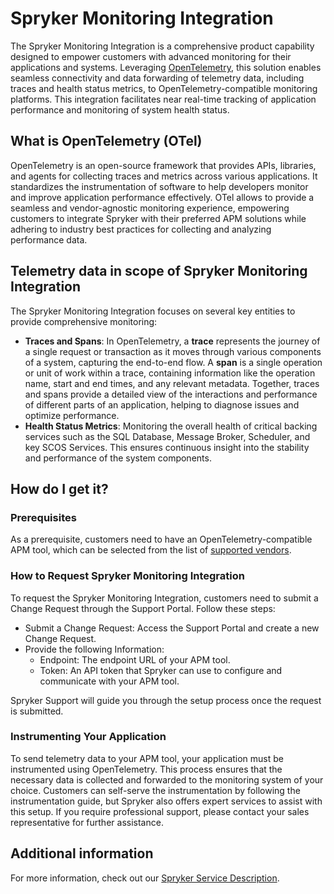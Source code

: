 # Spryker Monitoring Integration
The Spryker Monitoring Integration is a comprehensive product capability designed to empower customers with advanced monitoring for their applications and systems. Leveraging [OpenTelemetry](https://opentelemetry.io/), this solution enables seamless connectivity and data forwarding of telemetry data, including traces and health status metrics, to OpenTelemetry-compatible monitoring platforms. This integration facilitates near real-time tracking of application performance and monitoring of system health status.

## What is OpenTelemetry (OTel)
OpenTelemetry is an open-source framework that provides APIs, libraries, and agents for collecting traces and metrics across various applications. It standardizes the instrumentation of software to help developers monitor and improve application performance effectively. OTel allows to provide a seamless and vendor-agnostic monitoring experience, empowering customers to integrate Spryker with their preferred APM solutions while adhering to industry best practices for collecting and analyzing performance data.

## Telemetry data in scope of Spryker Monitoring Integration
The Spryker Monitoring Integration focuses on several key entities to provide comprehensive monitoring:
- **Traces and Spans**: In OpenTelemetry, a **trace** represents the journey of a single request or transaction as it moves through various components of a system, capturing the end-to-end flow. A **span** is a single operation or unit of work within a trace, containing information like the operation name, start and end times, and any relevant metadata. Together, traces and spans provide a detailed view of the interactions and performance of different parts of an application, helping to diagnose issues and optimize performance.
- **Health Status Metrics**: Monitoring the overall health of critical backing services such as the SQL Database, Message Broker, Scheduler, and key SCOS Services. This ensures continuous insight into the stability and performance of the system components.

## How do I get it?
### Prerequisites
As a prerequisite, customers need to have an OpenTelemetry-compatible APM tool, which can be selected from the list of [supported vendors](https://opentelemetry.io/ecosystem/vendors/).

### How to Request Spryker Monitoring Integration
To request the Spryker Monitoring Integration, customers need to submit a Change Request through the Support Portal. Follow these steps:

- Submit a Change Request: Access the Support Portal and create a new Change Request.
- Provide the following Information:
  - Endpoint: The endpoint URL of your APM tool.
  - Token: An API token that Spryker can use to configure and communicate with your APM tool.

Spryker Support will guide you through the setup process once the request is submitted.

### Instrumenting Your Application
To send telemetry data to your APM tool, your application must be instrumented using OpenTelemetry. This process ensures that the necessary data is collected and forwarded to the monitoring system of your choice.
Customers can self-serve the instrumentation by following the instrumentation guide, but Spryker also offers expert services to assist with this setup. If you require professional support, please contact your sales representative for further assistance.

## Additional information
For more information, check out our [Spryker Service Description](https://spryker.com/ssd/).

